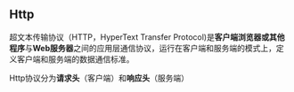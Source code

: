 ## Http ##
超文本传输协议（HTTP，HyperText Transfer Protocol)是**客户端浏览器或其他程序**与**Web服务器**之间的应用层通信协议，运行在客户端和服务端的模式上，定义客户端和服务端的数据通信标准。

Http协议分为**请求头**（客户端）和**响应头**（服务端）